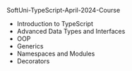 SoftUni-TypeScript-April-2024-Course

- Introduction to TypeScript
- Advanced Data Types and Interfaces
- OOP
- Generics
- Namespaces and Modules
- Decorators
